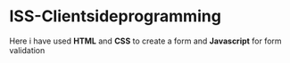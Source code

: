 # ISS-Clientsideprogramming
Here i have used **HTML** and **CSS** to create a form and **Javascript** for form validation
